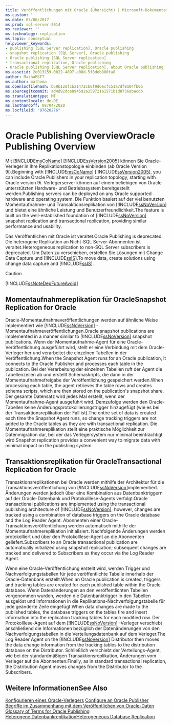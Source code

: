 ```yaml
---
title: Veröffentlichungen mit Oracle (Übersicht) | Microsoft-Dokumentation
ms.custom: ''
ms.date: 03/06/2017
ms.prod: sql-server-2014
ms.reviewer: ''
ms.technology: replication
ms.topic: conceptual
helpviewer_keywords:
- publishing [SQL Server replication], Oracle publishing
- snapshot replication [SQL Server], Oracle publishing
- Oracle publishing [SQL Server replication]
- transactional replication, Oracle publishing
- Oracle publishing [SQL Server replication], about Oracle publishing
ms.assetid: 2e013259-0022-4897-a08d-5f8deb880fa8
author: MashaMSFT
ms.author: mathoma
ms.openlocfilehash: b59b12dfcba1472cb6f9d6ecfc51a7df8104fb0b
ms.sourcegitcommit: ad4d92dce894592a259721a1571b1d8736abacdb
ms.translationtype: MT
ms.contentlocale: de-DE
ms.lasthandoff: 08/04/2020
ms.locfileid: "87620276"
---
```

# <a name="oracle-publishing-overview"></a><span data-ttu-id="71e6e-102">Oracle Publishing Overview</span><span class="sxs-lookup"><span data-stu-id="71e6e-102">Oracle Publishing Overview</span></span>
  <span data-ttu-id="71e6e-103">Mit [!INCLUDE[msCoName](../../../includes/msconame-md.md)] [!INCLUDE[ssVersion2005](../../../includes/ssversion2005-md.md)] können Sie Oracle-Verleger in Ihre Replikationstopologie einbinden (ab Oracle Version 9i).</span><span class="sxs-lookup"><span data-stu-id="71e6e-103">Beginning with [!INCLUDE[msCoName](../../../includes/msconame-md.md)] [!INCLUDE[ssVersion2005](../../../includes/ssversion2005-md.md)], you can include Oracle Publishers in your replication topology, starting with Oracle version 9i.</span></span> <span data-ttu-id="71e6e-104">Verlegerserver können auf einem beliebigen von Oracle unterstützten Hardware- und Betriebssystem bereitgestellt werden.</span><span class="sxs-lookup"><span data-stu-id="71e6e-104">Publishing servers can be deployed on any Oracle supported hardware and operating system.</span></span> <span data-ttu-id="71e6e-105">Die Funktion basiert auf der viel benutzten Momentaufnahme- und Transaktionsreplikation von [!INCLUDE[ssNoVersion](../../../includes/ssnoversion-md.md)] und bietet eine ähnliche Leistung und Benutzerfreundlichkeit.</span><span class="sxs-lookup"><span data-stu-id="71e6e-105">The feature is built on the well-established foundation of [!INCLUDE[ssNoVersion](../../../includes/ssnoversion-md.md)] snapshot replication and transactional replication, providing similar performance and usability.</span></span>  
  
 <span data-ttu-id="71e6e-106">Das Veröffentlichen mit Oracle ist veraltet.</span><span class="sxs-lookup"><span data-stu-id="71e6e-106">Oracle Publishing is deprecated.</span></span> <span data-ttu-id="71e6e-107">Die heterogene Replikation an Nicht-SQL Server-Abonnenten ist veraltet.</span><span class="sxs-lookup"><span data-stu-id="71e6e-107">Heterogeneous replication to non-SQL Server subscribers is deprecated.</span></span> <span data-ttu-id="71e6e-108">Um Daten zu verschieben, erstellen Sie Lösungen mit Change Data Capture und [!INCLUDE[ssIS](../../../includes/ssis-md.md)].</span><span class="sxs-lookup"><span data-stu-id="71e6e-108">To move data, create solutions using change data capture and [!INCLUDE[ssIS](../../../includes/ssis-md.md)].</span></span>  
  
> [!CAUTION]  
>  [!INCLUDE[ssNoteDepFutureAvoid](../../../includes/ssnotedepfutureavoid-md.md)]  
  
## <a name="snapshot-replication-for-oracle"></a><span data-ttu-id="71e6e-109">Momentaufnahmereplikation für Oracle</span><span class="sxs-lookup"><span data-stu-id="71e6e-109">Snapshot Replication for Oracle</span></span>  
 <span data-ttu-id="71e6e-110">Oracle-Momentaufnahmeveröffentlichungen werden auf ähnliche Weise implementiert wie [!INCLUDE[ssNoVersion](../../../includes/ssnoversion-md.md)] -Momentaufnahmeveröffentlichungen.</span><span class="sxs-lookup"><span data-stu-id="71e6e-110">Oracle snapshot publications are implemented in a manner similar to [!INCLUDE[ssNoVersion](../../../includes/ssnoversion-md.md)] snapshot publications.</span></span> <span data-ttu-id="71e6e-111">Wenn der Momentaufnahme-Agent für eine Oracle-Veröffentlichung ausgeführt wird, stellt er eine Verbindung mit dem Oracle-Verleger her und verarbeitet die einzelnen Tabellen in der Veröffentlichung.</span><span class="sxs-lookup"><span data-stu-id="71e6e-111">When the Snapshot Agent runs for an Oracle publication, it connects to the Oracle Publisher and processes each table in the publication.</span></span> <span data-ttu-id="71e6e-112">Bei der Verarbeitung der einzelnen Tabellen ruft der Agent die Tabellenzeilen ab und erstellt Schemaskripts, die dann in der Momentaufnahmefreigabe der Veröffentlichung gespeichert werden.</span><span class="sxs-lookup"><span data-stu-id="71e6e-112">When processing each table, the agent retrieves the table rows and creates schema scripts, which are then stored on the publication's snapshot share.</span></span> <span data-ttu-id="71e6e-113">Der gesamte Datensatz wird jedes Mal erstellt, wenn der Momentaufnahme-Agent ausgeführt wird. Demzufolge werden den Oracle-Tabellen keine Änderungsprotokollierungstrigger hinzugefügt (wie es bei der Transaktionsreplikation der Fall ist).</span><span class="sxs-lookup"><span data-stu-id="71e6e-113">The entire set of data is created each time the Snapshot Agent runs, so change tracking triggers are not added to the Oracle tables as they are with transactional replication.</span></span> <span data-ttu-id="71e6e-114">Die Momentaufnahmereplikation stellt eine praktische Möglichkeit zur Datenmigration dar, bei der das Verlegersystem nur minimal beeinträchtigt wird.</span><span class="sxs-lookup"><span data-stu-id="71e6e-114">Snapshot replication provides a convenient way to migrate data with minimal impact on the publishing system.</span></span>  
  
## <a name="transactional-replication-for-oracle"></a><span data-ttu-id="71e6e-115">Transaktionsreplikation für Oracle</span><span class="sxs-lookup"><span data-stu-id="71e6e-115">Transactional Replication for Oracle</span></span>  
 <span data-ttu-id="71e6e-116">Transaktionsreplikationen bei Oracle werden mithilfe der Architektur für die Transaktionsveröffentlichung von [!INCLUDE[ssNoVersion](../../../includes/ssnoversion-md.md)]implementiert. Änderungen werden jedoch über eine Kombination aus Datenbanktriggern auf der Oracle-Datenbank und Protokolllese-Agents verfolgt.</span><span class="sxs-lookup"><span data-stu-id="71e6e-116">Oracle transactional publications are implemented using the transactional publishing architecture of [!INCLUDE[ssNoVersion](../../../includes/ssnoversion-md.md)]; however, changes are tracked using a combination of database triggers on the Oracle database and the Log Reader Agent.</span></span> <span data-ttu-id="71e6e-117">Abonnenten einer Oracle-Transaktionsveröffentlichung werden automatisch mithilfe der Momentaufnahmereplikation initialisiert. Nachfolgende Änderungen werden protokolliert und über den Protokolllese-Agent an die Abonnenten geliefert.</span><span class="sxs-lookup"><span data-stu-id="71e6e-117">Subscribers to an Oracle transactional publication are automatically initialized using snapshot replication; subsequent changes are tracked and delivered to Subscribers as they occur via the Log Reader Agent.</span></span>  
  
 <span data-ttu-id="71e6e-118">Wenn eine Oracle-Veröffentlichung erstellt wird, werden Trigger und Nachverfolgungstabellen für jede veröffentlichte Tabelle innerhalb der Oracle-Datenbank erstellt.</span><span class="sxs-lookup"><span data-stu-id="71e6e-118">When an Oracle publication is created, triggers and tracking tables are created for each published table within the Oracle database.</span></span> <span data-ttu-id="71e6e-119">Wenn Datenänderungen an den veröffentlichten Tabellen vorgenommen wurden, werden die Datenbanktrigger in den Tabellen ausgelöst und Informationen in die Replikations-Nachverfolgungstabelle für jede geänderte Zeile eingefügt.</span><span class="sxs-lookup"><span data-stu-id="71e6e-119">When data changes are made to the published tables, the database triggers on the tables fire and insert information into the replication tracking tables for each modified row.</span></span> <span data-ttu-id="71e6e-120">Der Protokolllese-Agent auf dem [!INCLUDE[ssNoVersion](../../../includes/ssnoversion-md.md)] -Verleger verschiebt anschließend die Informationen bezüglich der Datenänderungen von den Nachverfolgungstabellen in die Verteilungsdatenbank auf dem Verleger.</span><span class="sxs-lookup"><span data-stu-id="71e6e-120">The Log Reader Agent on the [!INCLUDE[ssNoVersion](../../../includes/ssnoversion-md.md)] Distributor then moves the data change information from the tracking tables to the distribution database on the Distributor.</span></span> <span data-ttu-id="71e6e-121">Schließlich verschiebt der Verteilungs-Agent, wie bei der standardmäßigen Transaktionsreplikation, Änderungen vom Verleger auf die Abonnenten.</span><span class="sxs-lookup"><span data-stu-id="71e6e-121">Finally, as in standard transactional replication, the Distribution Agent moves changes from the Distributor to the Subscribers.</span></span>  
  
## <a name="see-also"></a><span data-ttu-id="71e6e-122">Weitere Informationen</span><span class="sxs-lookup"><span data-stu-id="71e6e-122">See Also</span></span>  
 <span data-ttu-id="71e6e-123">[Konfigurieren eines Oracle-Verlegers](configure-an-oracle-publisher.md) </span><span class="sxs-lookup"><span data-stu-id="71e6e-123">[Configure an Oracle Publisher](configure-an-oracle-publisher.md) </span></span>  
 <span data-ttu-id="71e6e-124">[Begriffe im Zusammenhang mit dem Veröffentlichen von Oracle-Daten](glossary-of-terms-for-oracle-publishing.md) </span><span class="sxs-lookup"><span data-stu-id="71e6e-124">[Glossary of Terms for Oracle Publishing](glossary-of-terms-for-oracle-publishing.md) </span></span>  
 [<span data-ttu-id="71e6e-125">Heterogene Datenbankreplikation</span><span class="sxs-lookup"><span data-stu-id="71e6e-125">Heterogeneous Database Replication</span></span>](heterogeneous-database-replication.md)  
  
  
